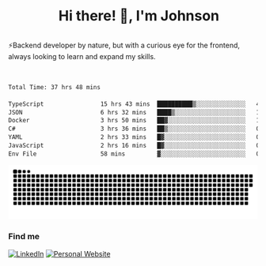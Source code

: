 <div id="user-content-toc">
  <ul align="center">
    <summary><h1 style="display: inline-block">Hi there! 👋, I'm Johnson</h1></summary>
  </ul>
</div>

⚡Backend developer by nature, but with a curious eye for the frontend, always looking to learn and expand my skills.

<br>


<!--START_SECTION:waka-->

```txt
Total Time: 37 hrs 48 mins

TypeScript                15 hrs 43 mins  ██████████▒░░░░░░░░░░░░░░   41.60 %
JSON                      6 hrs 32 mins   ████▒░░░░░░░░░░░░░░░░░░░░   17.32 %
Docker                    3 hrs 50 mins   ██▓░░░░░░░░░░░░░░░░░░░░░░   10.17 %
C#                        3 hrs 36 mins   ██▒░░░░░░░░░░░░░░░░░░░░░░   09.52 %
YAML                      2 hrs 33 mins   █▓░░░░░░░░░░░░░░░░░░░░░░░   06.79 %
JavaScript                2 hrs 16 mins   █▓░░░░░░░░░░░░░░░░░░░░░░░   06.03 %
Env File                  58 mins         ▓░░░░░░░░░░░░░░░░░░░░░░░░   02.58 %
```

<!--END_SECTION:waka-->

<picture>
  <source  srcset="https://github.com/joshwambere/joshwambere/blob/output/github-contribution-grid-snake-dark.svg?palette=github-dark">
  <source  srcset="https://github.com/joshwambere/joshwambere/blob/output/github-contribution-grid-snake.svg">
  <img alt="github contribution grid snake animation" src="https://github.com/joshwambere/joshwambere/blob/output/github-contribution-grid-snake.svg">
</picture>

### Find me
<a href="https://www.linkedin.com/in/dusabe-johnson" target="_blank"><img src="https://img.shields.io/badge/LinkedIn-%230077B5.svg?&style=flat&logo=linkedin&logoColor=white" alt="LinkedIn"></a>
‎‎ [![Personal Website](https://img.shields.io/badge/visit-Johnsonis.me-blue)](https://johnsonis.me/)
